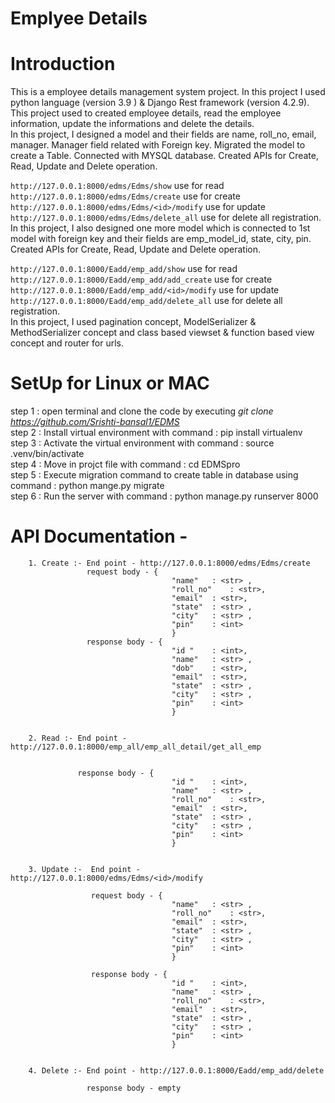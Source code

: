 # Emplyee Details

# Introduction <br>
This is a employee details management system project. In this project I used python language (version 3.9 ) & Django Rest framework (version 4.2.9). This project  used to created employee details, read the employee information, update the informations and delete the details. 
 <br>
In this project, I designed a model and their fields are name, roll_no, email, manager. Manager field related with Foreign key. Migrated the model to create a Table. Connected with MYSQL database. Created APIs for Create, Read, Update and Delete operation. <br>

`http://127.0.0.1:8000/edms/Edms/show` use for read <br> `http://127.0.0.1:8000/edms/Edms/create` use for create <br> `http://127.0.0.1:8000/edms/Edms/<id>/modify` use for update <br> `http://127.0.0.1:8000/edms/Edms/delete_all` use for delete all registration. 
<br>
In this project, I also designed one more model which is connected to 1st model with foreign key and their fields are emp_model_id, state, city, pin. Created APIs for Create, Read, Update and Delete operation. <br>

`http://127.0.0.1:8000/Eadd/emp_add/show` use for read <br> `http://127.0.0.1:8000/Eadd/emp_add/add_create` use for create <br> `http://127.0.0.1:8000/Eadd/emp_add/<id>/modify` use for update <br> `http://127.0.0.1:8000/Eadd/emp_add/delete_all` use for delete all registration. 
<br>
In this project, I used pagination concept, ModelSerializer & MethodSerializer concept and class based viewset & function based view concept and router for urls.

# SetUp for Linux or MAC <br>
step 1 : open terminal and clone the code by executing *git clone <https://github.com/Srishti-bansal1/EDMS>*
<br>
step 2 : Install virtual environment  with command : pip install virtualenv
<br>
step 3 : Activate the virtual environment with command : source  .venv/bin/activate
<br>
step 4 : Move in projct file with command : cd EDMSpro
<br>
step 5 : Execute migration command to create table in database using command : python mange.py migrate
<br>
step 6 : Run the server with command : python manage.py runserver 8000
<br>

# API Documentation -<br>
        1. Create :- End point - http://127.0.0.1:8000/edms/Edms/create
                     request body - {	
                                        "name"   : <str> ,
                                        "roll_no"    : <str>,
                                        "email"  : <str>,
                                        "state"  : <str> ,
                                        "city"   : <str> ,
                                        "pin"    : <int>
                                        }	
                     response body - {	
                                        "id "    : <int>,
                                        "name"   : <str> ,
                                        "dob"    : <str>,
                                        "email"  : <str>,
                                        "state"  : <str> ,
                                        "city"   : <str> ,
                                        "pin"    : <int>
                                        }
                                    	

        2. Read :- End point - http://127.0.0.1:8000/emp_all/emp_all_detail/get_all_emp
        
        
                   response body - {	
                                        "id "    : <int>,
                                        "name"   : <str> ,
                                        "roll_no"    : <str>,
                                        "email"  : <str>,
                                        "state"  : <str> ,
                                        "city"   : <str> ,
                                        "pin"    : <int>
                                        }	
                                        

        3. Update :-  End point - http://127.0.0.1:8000/edms/Edms/<id>/modify
        
                      request body - {	
                                        "name"   : <str> ,
                                        "roll_no"    : <str>,
                                        "email"  : <str>,
                                        "state"  : <str> ,
                                        "city"   : <str> ,
                                        "pin"    : <int>
                                        }	
                                    
                      response body - {	
                                        "id "    : <int>,
                                        "name"   : <str> ,
                                        "roll_no"    : <str>,
                                        "email"  : <str>,
                                        "state"  : <str> ,
                                        "city"   : <str> ,
                                        "pin"    : <int>
                                        }	       
                                                     
        
        4. Delete :- End point - http://127.0.0.1:8000/Eadd/emp_add/delete
    
                     response body - empty